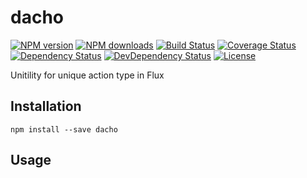 # dacho

[![NPM version][npm-image]][npm-url]
[![NPM downloads][npm-download-image]][npm-download-url]
[![Build Status][travis-image]][travis-url]
[![Coverage Status][codecov-image]][codecov-url]
[![Dependency Status][daviddm-image]][daviddm-url]
[![DevDependency Status][daviddm-dev-image]][daviddm-dev-url]
[![License][license-image]][license-url]

Unitility for unique action type in Flux


## Installation

```
npm install --save dacho
```


## Usage

[npm-url]: https://www.npmjs.com/package/dacho
[npm-image]: https://img.shields.io/npm/v/dacho.svg?style=flat-square
[npm-download-url]: https://www.npmjs.com/package/dacho
[npm-download-image]: https://img.shields.io/npm/dt/dacho.svg?style=flat-square
[travis-url]: https://travis-ci.org/moqada/dacho
[travis-image]: https://img.shields.io/travis/moqada/dacho.svg?style=flat-square
[daviddm-url]: https://david-dm.org/moqada/dacho
[daviddm-image]: https://img.shields.io/david/moqada/dacho.svg?style=flat-square
[daviddm-dev-url]: https://david-dm.org/moqada/dacho#info=devDependencies
[daviddm-dev-image]: https://img.shields.io/david/dev/moqada/dacho.svg?style=flat-square
[codecov-url]: https://codecov.io/github/moqada/dacho
[codecov-image]: https://img.shields.io/codecov/c/github/moqada/dacho.svg?style=flat-square
[license-url]: http://opensource.org/licenses/MIT
[license-image]: https://img.shields.io/npm/l/dacho.svg?style=flat-square

